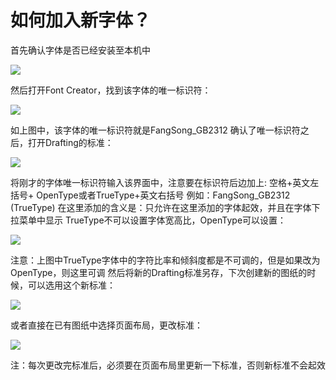 

# 如何加入新字体？

首先确认字体是否已经安装至本机中

![](如何加入新字体\2022-10-01-23-59-18.png)

然后打开Font Creator，找到该字体的唯一标识符：

![](如何加入新字体\2022-10-01-23-59-32.png)

如上图中，该字体的唯一标识符就是FangSong_GB2312
确认了唯一标识符之后，打开Drafting的标准：

![](如何加入新字体\2022-10-01-23-59-44.png)

将刚才的字体唯一标识符输入该界面中，注意要在标识符后边加上: 空格+英文左括号+ OpenType或者TrueType+英文右括号
例如：FangSong_GB2312 (TrueType)
在这里添加的含义是：只允许在这里添加的字体起效，并且在字体下拉菜单中显示
TrueType不可以设置字体宽高比，OpenType可以设置：

![](如何加入新字体\2022-10-01-23-59-58.png)

注意：上图中TrueType字体中的字符比率和倾斜度都是不可调的，但是如果改为OpenType，则这里可调
然后将新的Drafting标准另存，下次创建新的图纸的时候，可以选用这个新标准：

![](如何加入新字体\2022-10-02-00-00-13.png)

或者直接在已有图纸中选择页面布局，更改标准：

![](如何加入新字体\2022-10-02-00-00-21.png)

注：每次更改完标准后，必须要在页面布局里更新一下标准，否则新标准不会起效

